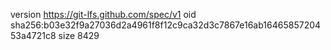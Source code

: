 version https://git-lfs.github.com/spec/v1
oid sha256:b03e32f9a27036d2a4961f8f12c9ca32d3c7867e16ab1646585720453a4721c8
size 8429
